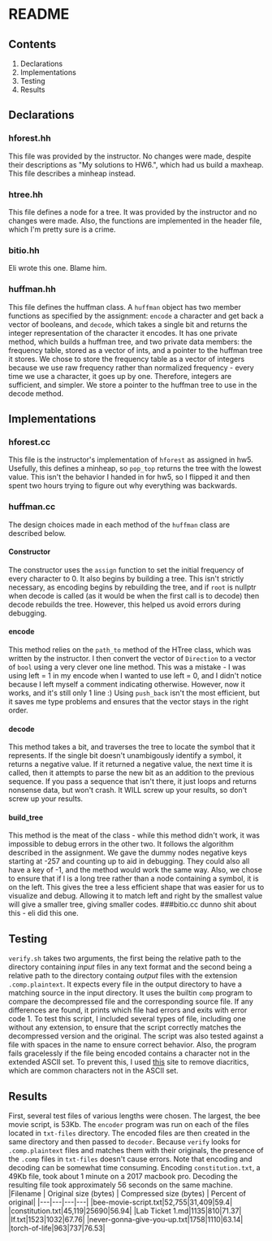 # README
## Contents
1. Declarations
2. Implementations
3. Testing
4. Results

## Declarations
### hforest.hh
This file was provided by the instructor. No changes were made, despite their descriptions as "My solutions to HW6.", which had us build a maxheap. This file describes a minheap instead.
### htree.hh
This file defines a node for a tree. It was provided by the instructor and no changes were made. Also, the functions are implemented in the header file, which I'm pretty sure is a crime.
### bitio.hh
Eli wrote this one. Blame him.
### huffman.hh
This file defines the huffman class. A `huffman` object has two member functions as specified by the assignment: `encode` a character and get back a vector of booleans, and `decode`, which takes a single bit and returns the integer representation of the character it encodes.
It has one private method, which builds a huffman tree, and two private data members: the frequency table, stored as a vector of ints, and a pointer to the huffman tree it stores.
We chose to store the frequency table as a vector of integers because we use raw frequency rather than normalized frequency - every time we use a character, it goes up by one. Therefore, integers are sufficient, and simpler. We store a pointer to the huffman tree to use in the decode method.
## Implementations
### hforest.cc
This file is the instructor's implementation of `hforest` as assigned in hw5. Usefully, this defines a minheap, so `pop_top` returns the tree with the lowest value. This isn't the behavior I handed in for hw5, so I flipped it and then spent two hours trying to figure out why everything was backwards.
### huffman.cc
The design choices made in each method of the `huffman` class are described below.
#### Constructor
The constructor uses the `assign` function to set the initial frequency of every character to 0. It also begins by building a tree. This isn't strictly necessary, as encoding begins by rebuilding the tree, and if `root` is nullptr when decode is called (as it would be when the first call is to decode) then decode rebuilds the tree. However, this helped us avoid errors during debugging.
#### encode
This method relies on the `path_to` method of the HTree class, which was written by the instructor. I then convert the vector of `Direction` to a vector of `bool` using a very clever one line method. This was a mistake - I was using left = 1 in my encode when I wanted to use left = 0, and I didn't notice because I left myself a comment indicating otherwise. However, now it works, and it's still only 1 line :) Using `push_back` isn't the most efficient, but it saves me type problems and ensures that the vector stays in the right order.
#### decode
This method takes a bit, and traverses the tree to locate the symbol that it represents. If the single bit doesn't unambigously identify a symbol, it returns a negative value. If it returned a negative value, the next time it is called, then it attempts to parse the new bit as an addition to the previous sequence. If you pass a sequence that isn't there, it just loops and returns nonsense data, but won't crash. It WILL screw up your results, so don't screw up your results.
#### build_tree
This method is the meat of the class - while this method didn't work, it was impossible to debug errors in the other two. It follows the algorithm described in the assignment. We gave the dummy nodes negative keys starting at -257 and counting up to aid in debugging. They could also all have a key of -1, and the method would work the same way. Also, we chose to ensure that if l is a long tree rather than a node containing a symbol, it is on the left. This gives the tree a less efficient shape that was easier for us to visualize and debug. Allowing it to match left and right by the smallest value will give a smaller tree, giving smaller codes.
###bitio.cc
dunno shit about this - eli did this one.
## Testing
`verify.sh` takes two arguments, the first being the relative path to the directory containing *input* files in any text format and the second being a relative path to the directory containg *output* files with the extension `.comp.plaintext`. It expects every file in the output directory to have a matching source in the input directory. It uses the builtin `comp` program to compare the decompressed file and the corresponding source file. If any differences are found, it prints which file had errors and exits with error code 1. To test this script, I included several types of file, including one without any extension, to ensure that the script correctly matches the decompressed version and the original. The script was also tested against a file with spaces in the name to ensure correct behavior.
Also, the program fails gracelessly if the file being encoded contains a character not in the extended ASCII set. To prevent this, I used [this](https://pteo.paranoiaworks.mobi/diacriticsremover/) site to remove diacritics, which are common characters not in the ASCII set.
## Results
First, several test files of various lengths were chosen. The largest, the bee movie script, is 53Kb. The `encoder` program was run on each of the files located in `txt-files` directory. The encoded files are then created in the same directory and then passed to `decoder`. Because `verify` looks for `.comp.plaintext` files and matches them with their originals, the presence of the `.comp` files in `txt-files` doesn't cause errors. Note that encoding and decoding can be somewhat time consuming. Encoding `constitution.txt`, a 49Kb file, took about 1 minute on a 2017 macbook pro. Decoding the resulting file took approximately 56 seconds on the same machine.
|Filename | Original size (bytes) | Compressed size (bytes) | Percent of original|
|---|---|---|---|
|bee-movie-script.txt|52,755|31,409|59.4|
|constitution.txt|45,119|25690|56.94|
|Lab Ticket 1.md|1135|810|71.37|
|If.txt|1523|1032|67.76|
|never-gonna-give-you-up.txt|1758|1110|63.14|
|torch-of-life|963|737|76.53|
